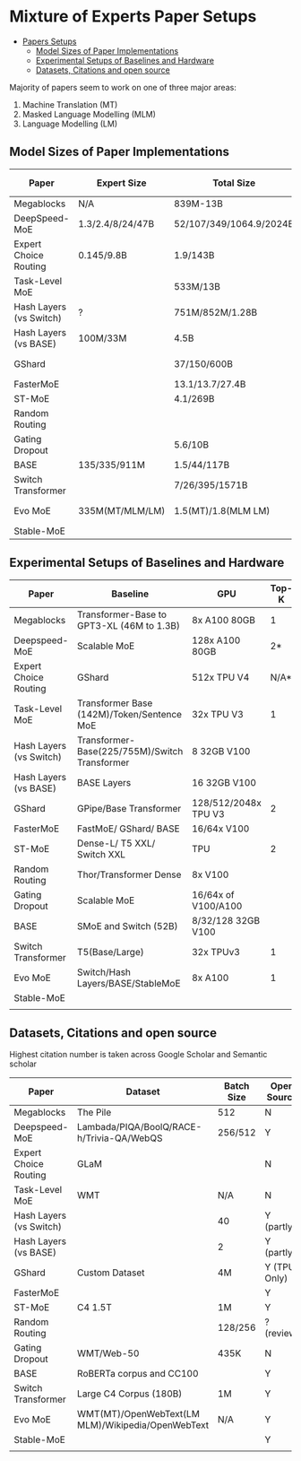 # Mixture of Experts Paper Setups

- [Papers Setups](#org0957b3f)
  - [Model Sizes of Paper Implementations](#org222a873)
  - [Experimental Setups of Baselines and Hardware](#orgdc730ea)
  - [Datasets, Citations and open source](#orgc664095)


Majority of papers seem to work on one of three major areas:

1.  Machine Translation (MT)
2.  Masked Language Modelling (MLM)
3.  Language Modelling (LM)

<a id="org222a873"></a>

## Model Sizes of Paper Implementations

| Paper                   | Expert Size      | Total Size              | Num Exp (per layer) | Num Layers                |
|----------------------- |---------------- |----------------------- |------------------- |------------------------- |
| Megablocks              | N/A              | 839M-13B                | 64                  | 3/6/12                    |
| DeepSpeed-MoE           | 1.3/2.4/8/24/47B | 52/107/349/1064.9/2024B | 128                 | 24/16/30/40/58            |
| Expert Choice Routing   | 0.145/9.8B       | 1.9/143B                | 64                  | 16                        |
| Task-Level MoE          |                  | 533M/13B                | 32/128              | 11                        |
| Hash Layers (vs Switch) | ?                | 751M/852M/1.28B         | 64/16/128           | 1/5/1                     |
| Hash Layers (vs BASE)   | 100M/33M         | 4.5B                    | 32/3x32             | 1/3                       |
| GShard                  |                  | 37/150/600B             | 128/512/2048        | 12/36 (for each num exp)  |
| FasterMoE               |                  | 13.1/13.7/27.4B         | 64/16/16            | 12/12/24                  |
| ST-MoE                  |                  | 4.1/269B                | 32/64               | 6/6 (every 4)             |
| Random Routing          |                  |                         |                     | 6                         |
| Gating Dropout          |                  | 5.6/10B                 | 128/64              | 12/24                     |
| BASE                    | 135/335/911M     | 1.5/44/117B             | 128?                | 1 (BASE Layer)            |
| Switch Transformer      |                  | 7/26/395/1571B          | 128/128/64/2048     | 12/24/24/15 (Every other) |
| Evo MoE                 | 335M(MT/MLM/LM)  | 1.5(MT)/1.8(MLM LM)     | 4(MT)/16(MLM  LM)   | 6(MT)/12(MLM LM)          |
| Stable-MoE              |                  |                         |                     |                           |


<a id="orgdc730ea"></a>

## Experimental Setups of Baselines and Hardware

| Paper                   | Baseline                                                                                                                            | GPU                  | Top-K | Capacity        |
|----------------------- |----------------------------------------------------------------------------------------------------------------------------------- |-------------------- |----- |--------------- |
| Megablocks              | Transformer-Base to GPT3-XL (46M to 1.3B)                                                                                           | 8x A100 80GB         | 1     |                 |
| Deepspeed-MoE           | Scalable MoE               | 128x A100 80GB       | 2\*   | 2               |
| Expert Choice Routing   | GShard                                                                                                                              | 512x TPU V4          | N/A\* | 2\*             |
| Task-Level MoE          | Transformer Base (142M)/Token/Sentence MoE                                                                                          | 32x TPU V3           | 1     |                 |
| Hash Layers (vs Switch) | Transformer-Base(225/755M)/Switch Transformer                                                                                       | 8 32GB V100          |       |                 |
| Hash Layers (vs BASE)   | BASE Layers                                                                                                                         | 16 32GB V100         |       |                 |
| GShard                  | GPipe/Base Transformer                                                                                                              | 128/512/2048x TPU V3 | 2     | 2       2       |
| FasterMoE               | FastMoE/ GShard/ BASE                                                                                                               | 16/64x V100          |       |                 |
| ST-MoE                  | Dense-L/ T5 XXL/ Switch XXL                                                                                                         | TPU                  | 2     | 1.25 Cap factor |
| Random Routing          | Thor/Transformer Dense                                                                                                              | 8x V100              |       |                 |
| Gating Dropout          | Scalable MoE | 16/64x of V100/A100  |       | 1/2(train/test) |
| BASE                    | SMoE and Switch (52B)                                                                                                               | 8/32/128 32GB V100   |       |                 |
| Switch Transformer      | T5(Base/Large)                                                                                                                      | 32x TPUv3            | 1     |                 |
| Evo MoE                 | Switch/Hash Layers/BASE/StableMoE                                                                                                   | 8x A100              | 1     |                 |
| Stable-MoE              |                                                                                                                                     |                      |       |                 |
|                         |                                                                                                                                     |                      |       |                 |


<a id="orgc664095"></a>

## Datasets, Citations and open source

Highest citation number is taken across Google Scholar and Semantic scholar

| Paper                   | Dataset                                           | Batch Size | Open Source  | Citations |
|----------------------- |------------------------------------------------- |---------- |------------ |--------- |
| Megablocks              | The Pile                                          | 512        | N            | 0         |
| Deepspeed-MoE           | Lambada/PIQA/BoolQ/RACE-h/Trivia-QA/WebQS         | 256/512    | Y            | 15/36     |
| Expert Choice Routing   | GLaM                                              |            | N            | 6         |
| Task-Level MoE          | WMT                                               | N/A        | N            | 13        |
| Hash Layers (vs Switch) |                                                   | 40         | Y (partly)   | 43        |
| Hash Layers (vs BASE)   |                                                   | 2          | Y (partly)   | 43        |
| GShard                  | Custom Dataset                                    | 4M         | Y (TPU Only) | 305       |
| FasterMoE               |                                                   |            | Y            | 22        |
| ST-MoE                  | C4 1.5T                                           | 1M         | Y            | 26        |
| Random Routing          |                                                   | 128/256    | ? (review)   | ?         |
| Gating Dropout          | WMT/Web-50                                        | 435K       | N            | 1/5       |
| BASE                    | RoBERTa corpus and CC100                          |            | Y            | 64/79     |
| Switch Transformer      | Large C4 Corpus (180B)                            | 1M         | Y            | 525       |
| Evo MoE                 | WMT(MT)/OpenWebText(LM MLM)/Wikipedia/OpenWebText | N/A        | Y            | 11        |
| Stable-MoE              |                                                   |            | Y            | 9         |
|                         |                                                   |            |              |           |

